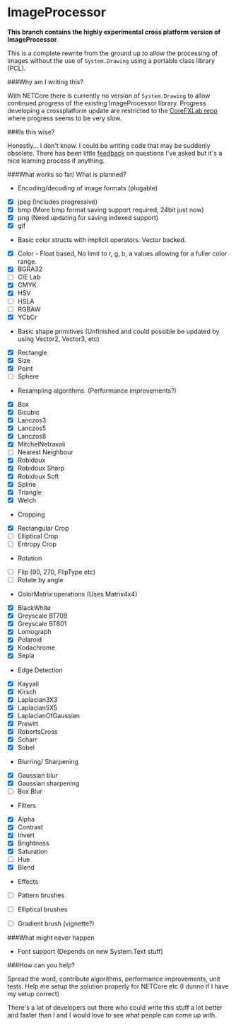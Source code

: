 # ImageProcessor

**This branch contains the highly experimental cross platform version of ImageProcessor**.

This is a complete rewrite from the ground up to allow the processing of images without the use of `System.Drawing` using a portable class library (PCL).

###Why am I writing this?

With NETCore there is currently no version of `System.Drawing` to allow continued progress of the existing ImageProcessor library. Progress developing a crossplatform update are restricted to the [CoreFXLab repo](https://github.com/dotnet/corefxlab/tree/master/src/System.Drawing.Graphics) where progress seems to be very slow.

###Is this wise?

Honestly... I don't know. I could be writing code that may be suddenly obsolete. There has been little [feedback](https://github.com/dotnet/corefxlab/issues/86#issuecomment-139930600) on questions I've asked but it's a nice learning process if anything.

###What works so far/ What is planned?

- Encoding/decoding of image formats (plugable)
 - [x] jpeg (Includes progressive)
 - [x] bmp (More bmp format saving support required, 24bit just now)
 - [x] png (Need updating for saving indexed support)
 - [x] gif
- Basic color structs with implicit operators. Vector backed.
 - [x] Color - Float based, No limit to r, g, b, a values allowing for a fuller color range.
 - [x] BGRA32
 - [ ] CIE Lab
 - [x] CMYK
 - [x] HSV
 - [ ] HSLA
 - [ ] RGBAW
 - [x] YCbCr
- Basic shape primitives (Unfinished and could possible be updated by using Vector2, Vector3, etc)
 - [x] Rectangle
 - [x] Size
 - [x] Point
 - [ ] Sphere
- Resampling algorithms. (Performance improvements?)
 - [x] Box
 - [x] Bicubic
 - [x] Lanczos3
 - [x] Lanczos5
 - [x] Lanczos8
 - [x] MitchelNetravali
 - [ ] Nearest Neighbour
 - [x] Robidoux
 - [x] Robidoux Sharp
 - [x] Robidoux Soft
 - [x] Spline
 - [x] Triangle
 - [x] Welch
- Cropping
 - [x] Rectangular Crop
 - [ ] Elliptical Crop
 - [ ] Entropy Crop
- Rotation
 - [ ] Flip (90, 270, FlipType etc) 
 - [ ] Rotate by angle
- ColorMatrix operations (Uses Matrix4x4)
 - [x] BlackWhite
 - [x] Greyscale BT709
 - [x] Greyscale BT601
 - [x] Lomograph
 - [x] Polaroid
 - [x] Kodachrome
 - [x] Sepia
- Edge Detection
 - [x] Kayyali
 - [x] Kirsch
 - [x] Laplacian3X3
 - [x] Laplacian5X5
 - [x] LaplacianOfGaussian
 - [x] Prewitt
 - [x] RobertsCross
 - [x] Scharr
 - [x] Sobel
- Blurring/ Sharpening
 - [x] Gaussian blur
 - [x] Gaussian sharpening
 - [ ] Box Blur
- Filters
 - [x] Alpha
 - [x] Contrast
 - [x] Invert
 - [x] Brightness
 - [x] Saturation
 - [ ] Hue
 - [x] Blend
- Effects
 - [ ] Pattern brushes
 - [ ] Elliptical brushes
 - [ ] Gradient brush (vignette?)
 
 
###What might never happen
- Font support (Depends on new System.Text stuff)

###How can you help?

Spread the word, contribute algorithms, performance improvements, unit tests. Help me setup the solution properly for NETCore etc (I dunno if I have my setup correct) 

There's a lot of developers out there who could write this stuff a lot better and faster than I and I would love to see what people can come up with.
